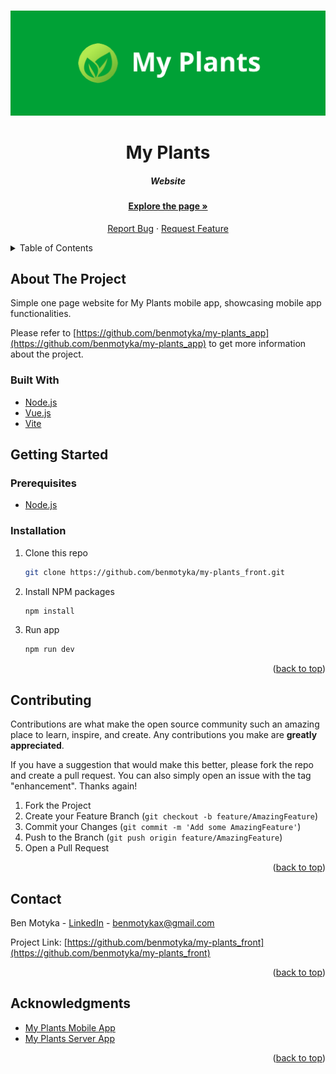 <a name="readme-top"></a>

<br />
<div align="center">
  <a href="https://github.com/benmotyka/my-plants_front">
    <img src="readme/banner.svg" alt="Banner">
  </a>
  <h1 align="center">My Plants</h1>
  <h5 align="center">Website</h5>
  <p align="center">
    <a href="https://harmonious-entremet-3dda15.netlify.app/"><h4>Explore the page »</h4></a>
    <a href="https://github.com/benmotyka/my-plants_front/issues">Report Bug</a>
    ·
    <a href="https://github.com/benmotyka/my-plants_front/issues">Request Feature</a>
  </p>
</div>

<!-- TABLE OF CONTENTS -->
<details>
  <summary>Table of Contents</summary>
  <ol>
    <li>
      <a href="#about-the-project">About The Project</a>
      <ul>
        <li><a href="#built-with">Built With</a></li>
      </ul>
    </li>
    <li>
      <a href="#getting-started">Getting Started</a>
      <ul>
        <li><a href="#prerequisites">Prerequisites</a></li>
        <li><a href="#installation">Installation</a></li>
      </ul>
    </li>
    <li><a href="#contributing">Contributing</a></li>
    <li><a href="#contact">Contact</a></li>
    <li><a href="#acknowledgments">Acknowledgments</a></li>
  </ol>
</details>

<!-- ABOUT THE PROJECT -->

## About The Project

Simple one page website for My Plants mobile app, showcasing mobile app functionalities.

Please refer to [https://github.com/benmotyka/my-plants_app](https://github.com/benmotyka/my-plants_app) to get more information about the project.

### Built With

* [Node.js](https://nodejs.org/)
* [Vue.js](https://vuejs.org/)
* [Vite](https://vitejs.dev/)

<!-- GETTING STARTED -->

## Getting Started

### Prerequisites

- [Node.js](https://nodejs.org/en/download/)

### Installation

1. Clone this repo
   ```sh
   git clone https://github.com/benmotyka/my-plants_front.git
   ```
2. Install NPM packages
   ```sh
   npm install
   ```
3. Run app
   ```sh
   npm run dev
   ```

<p align="right">(<a href="#readme-top">back to top</a>)</p>

<!-- CONTRIBUTING -->

## Contributing

Contributions are what make the open source community such an amazing place to learn, inspire, and create. Any contributions you make are **greatly appreciated**.

If you have a suggestion that would make this better, please fork the repo and create a pull request. You can also simply open an issue with the tag "enhancement".
Thanks again!

1. Fork the Project
2. Create your Feature Branch (`git checkout -b feature/AmazingFeature`)
3. Commit your Changes (`git commit -m 'Add some AmazingFeature'`)
4. Push to the Branch (`git push origin feature/AmazingFeature`)
5. Open a Pull Request

<p align="right">(<a href="#readme-top">back to top</a>)</p>

<!-- LICENSE
## License

Distributed under the MIT License. See `LICENSE.txt` for more information.

<p align="right">(<a href="#readme-top">back to top</a>)</p>
 -->

## Contact

Ben Motyka - [LinkedIn](https://www.linkedin.com/in/ben-motyka-97a729240/) - benmotykax@gmail.com

Project Link: [https://github.com/benmotyka/my-plants_front](https://github.com/benmotyka/my-plants_front)

<p align="right">(<a href="#readme-top">back to top</a>)</p>

<!-- ACKNOWLEDGMENTS -->
## Acknowledgments

* [My Plants Mobile App](https://github.com/benmotyka/my-plants_app)
* [My Plants Server App](https://github.com/benmotyka/my-plants_api)

<p align="right">(<a href="#readme-top">back to top</a>)</p>